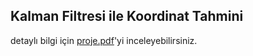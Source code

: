 ## Kalman Filtresi ile Koordinat Tahmini

detaylı bilgi için [proje.pdf](https://github.com/yasinturkmenogluu/Kalman-Filtersi-ile-Koordinat-Tahmini/blob/main/proje.pdf)'yi inceleyebilirsiniz.
